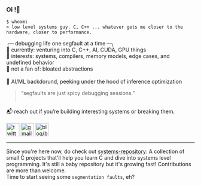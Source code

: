 ### Oi !👋

<!--
**segfaultscribe/segfaultscribe** is a ✨ _special_ ✨ repository because its `README.md` (this file) appears on your GitHub profile.

Here are some ideas to get you started:

- 🔭 I’m currently working on ...
- 🌱 I’m currently learning ...
- 👯 I’m looking to collaborate on ...
- 🤔 I’m looking for help with ...
- 💬 Ask me about ...
- 📫 How to reach me: ...
- 😄 Pronouns: ...
- ⚡ Fun fact: ...
-->
```
$ whoami
> low level systems guy. C, C++ ... whatever gets me closer to the hardware, closer to performance.
```
┌─ debugging life one segfault at a time ─┐<br>
🔧 currently: venturing into C, C++, AI, CUDA, GPU things<br>
🧠 interests: systems, compilers, memory models, edge cases, and undefined behavior<br>
🚫 not a fan of: bloated abstractions<br><br>
🤖 AI/ML backdorund, peeking under the hood of inference optimization


> “segfaults are just spicy debugging sessions.” <br><br>

📬 reach out if you’re building interesting systems or breaking them.<br><br>
<a href="https://x.com/adithyalennzer"><img src="https://img.icons8.com/?size=100&id=8HtzWaaC5y60&format=png&color=000000" height="35" width="35" alt="twitter/X" title="X/twitter handle"></img></a>
<a href="mailto:segfaultscribe@gmail.com"><img src="https://img.icons8.com/?size=100&id=Cjuj2uISMdQ1&format=png&color=000000" height="35" width="35" alt="gmail/email" title="personal email"></img></a>
<a href="https://lennzer.bearblog.dev/"><img src="https://img.icons8.com/?size=100&id=jnU5ze2ojiku&format=png&color=000000" height="35" width="35" alt="blog/bear-blog" title="personal blog"></img></a>
<hr>

Since you're here now, do check out [systems-repository](https://github.com/segfaultscribe/systems-repository): A collection of small C projects that'll help you learn C and dive into systems level programming. It's still a baby repository but it's growing fast! Contributions are more than welcome. <br>Time to start seeing some `segmentation faults`, eh? 

